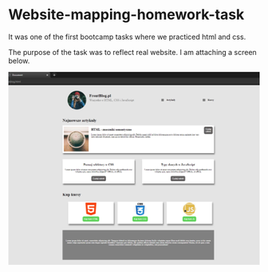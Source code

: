 # Website-mapping-homework-task

It was one of the first bootcamp tasks where we practiced html and css.

The purpose of the task was to reflect real website. I am attaching a screen below.

<img src="/screen.png">